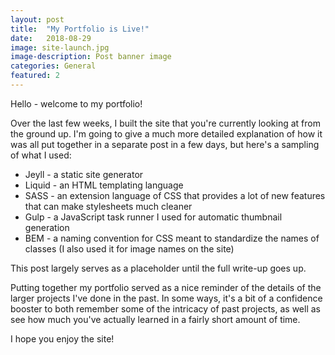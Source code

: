 ```yaml
---
layout: post
title:  "My Portfolio is Live!"
date:   2018-08-29
image: site-launch.jpg
image-description: Post banner image
categories: General
featured: 2
---
```


Hello - welcome to my portfolio!

Over the last few weeks, I built the site that you're currently looking at from the ground up. I'm going to give a much more detailed explanation of how it was all put together in a separate post in a few days, but here's a sampling of what I used:
- Jeyll - a static site generator
- Liquid - an HTML templating language
- SASS - an extension language of CSS that provides a lot of new features that can make stylesheets much cleaner
- Gulp - a JavaScript task runner I used for automatic thumbnail generation
- BEM - a naming convention for CSS meant to standardize the names of classes (I also used it for image names on the site)

This post largely serves as a placeholder until the full write-up goes up.

Putting together my portfolio served as a nice reminder of the details of the larger projects I've done in the past. In some ways, it's a bit of a confidence booster to both remember some of the intricacy of past projects, as well as see how much you've actually learned in a fairly short amount of time.

I hope you enjoy the site!
